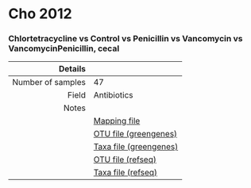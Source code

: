 # Cho 2012

### Chlortetracycline vs Control vs Penicillin vs Vancomycin vs VancomycinPenicillin, cecal


| Details        |             |
| -------------: |-------------|
| Number of samples | 47
| Field | Antibiotics
| Notes | 
| | [Mapping file]()
| | [OTU file (greengenes)](https://www.dropbox.com/s/p9h4wcys5m3ldju/otutable.txt?dl=0)
| | [Taxa file (greengenes)](https://www.dropbox.com/s/p9h4wcys5m3ldju/otutable.txt?dl=0)
| | [OTU file (refseq)](https://www.dropbox.com/s/p9h4wcys5m3ldju/otutable.txt?dl=0)
| | [Taxa file (refseq)](https://www.dropbox.com/s/p9h4wcys5m3ldju/otutable.txt?dl=0)
